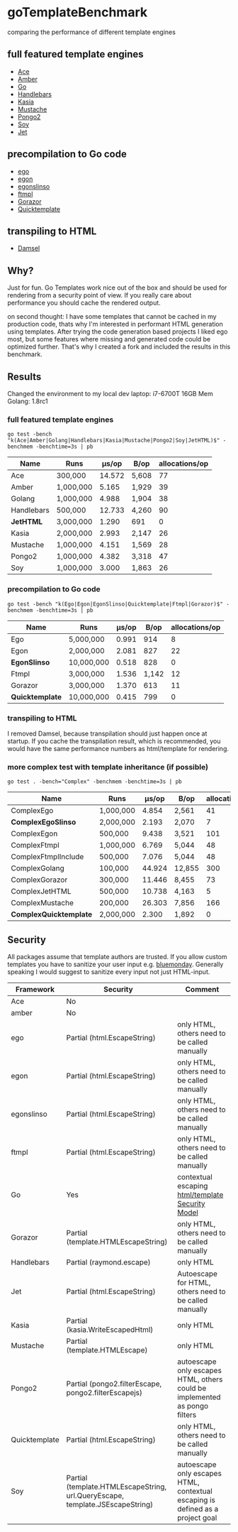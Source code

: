 # goTemplateBenchmark
comparing the performance of different template engines

## full featured template engines
* [Ace](https://github.com/yosssi/ace)
* [Amber](https://github.com/eknkc/amber)
* [Go](https://golang.org/pkg/html/template)
* [Handlebars](https://github.com/aymerick/raymond)
* [Kasia](https://github.com/ziutek/kasia.go)
* [Mustache](https://github.com/hoisie/mustache)
* [Pongo2](https://github.com/flosch/pongo2)
* [Soy](https://github.com/robfig/soy)
* [Jet](https://github.com/CloudyKit/jet)

## precompilation to Go code
* [ego](https://github.com/benbjohnson/ego)
* [egon](https://github.com/commondream/egon)
* [egonslinso](https://github.com/SlinSo/egon)
* [ftmpl](https://github.com/tkrajina/ftmpl)
* [Gorazor](https://github.com/sipin/gorazor)
* [Quicktemplate](https://github.com/valyala/quicktemplate)

## transpiling to HTML
* [Damsel](https://github.com/dskinner/damsel)

## Why?
Just for fun. Go Templates work nice out of the box and should be used for rendering from a security point of view.
If you really care about performance you should cache the rendered output.

on second thought:
I have some templates that cannot be cached in my production code, thats why I'm interested in performant
HTML generation using templates. After trying the code generation based projects I liked ego most, but some
features where missing and generated code could be optimized further. That's why I created a fork
and included the results in this benchmark.

## Results
Changed the environment to my local dev laptop: i7-6700T  16GB Mem
Golang: 1.8rc1

### full featured template engines
```
go test -bench "k(Ace|Amber|Golang|Handlebars|Kasia|Mustache|Pongo2|Soy|JetHTML)$" -benchmem -benchtime=3s | pb
```
| Name           |      Runs |  µs/op |  B/op | allocations/op |
| --- | --- | --- | --- | --- |
| Ace            |   300,000 | 14.572 | 5,608 |             77 |
| Amber          | 1,000,000 |  5.165 | 1,929 |             39 |
| Golang         | 1,000,000 |  4.988 | 1,904 |             38 |
| Handlebars     |   500,000 | 12.733 | 4,260 |             90 |
| **JetHTML**        | 3,000,000 |  1.290 |   691 |              0 |
| Kasia          | 2,000,000 |  2.993 | 2,147 |             26 |
| Mustache       | 1,000,000 |  4.151 | 1,569 |             28 |
| Pongo2         | 1,000,000 |  4.382 | 3,318 |             47 |
| Soy            | 1,000,000 |  3.000 | 1,863 |             26 |



### precompilation to Go code
```
go test -bench "k(Ego|Egon|EgonSlinso|Quicktemplate|Ftmpl|Gorazor)$" -benchmem -benchtime=3s | pb
```
| Name              |       Runs | µs/op |  B/op | allocations/op |
| --- | --- | --- | --- | --- |
| Ego               |  5,000,000 | 0.991 |   914 |              8 |
| Egon              |  2,000,000 | 2.081 |   827 |             22 |
| **EgonSlinso**        | 10,000,000 | 0.518 |   828 |              0 |
| Ftmpl             |  3,000,000 | 1.536 | 1,142 |             12 |
| Gorazor           |  3,000,000 | 1.370 |   613 |             11 |
| **Quicktemplate**     | 10,000,000 | 0.415 |   799 |              0 |



### transpiling to HTML
I removed Damsel, because transpilation should just happen once at startup. If you cache the transpilation result, which is recommended, you would have the same performance numbers as html/template for rendering.

### more complex test with template inheritance (if possible)
```
go test . -bench="Complex" -benchmem -benchtime=3s | pb
```
| Name                     |      Runs |  µs/op |   B/op | allocations/op |
| --- | --- | --- | --- | --- |
| ComplexEgo               | 1,000,000 |  4.854 |  2,561 |             41 |
| **ComplexEgoSlinso**         | 2,000,000 |  2.193 |  2,070 |              7 |
| ComplexEgon              |   500,000 |  9.438 |  3,521 |            101 |
| ComplexFtmpl             | 1,000,000 |  6.769 |  5,044 |             48 |
| ComplexFtmplInclude      |   500,000 |  7.076 |  5,044 |             48 |
| ComplexGolang            |   100,000 | 44.924 | 12,855 |            300 |
| ComplexGorazor           |   300,000 | 11.446 |  8,455 |             73 |
| ComplexJetHTML           |   500,000 | 10.738 |  4,163 |              5 |
| ComplexMustache          |   200,000 | 26.303 |  7,856 |            166 |
| **ComplexQuicktemplate**     | 2,000,000 |  2.300 |  1,892 |              0 |

## Security
All packages assume that template authors are trusted. If you allow custom templates you have to sanitize your user input e.g. [bluemonday](https://github.com/microcosm-cc/bluemonday). Generally speaking I would suggest to sanitize every input not just HTML-input. 

| Framework | Security | Comment |
| --------- | -------- | ------- |
| Ace | No | |
| amber | No | |
| ego | Partial (html.EscapeString) | only HTML, others need to be called manually |
| egon | Partial (html.EscapeString) | only HTML, others need to be called manually |
| egonslinso | Partial (html.EscapeString) | only HTML, others need to be called manually |
| ftmpl | Partial (html.EscapeString) | only HTML, others need to be called manually |
| Go | Yes | contextual escaping [html/template Security Model](https://golang.org/pkg/html/template/#hdr-Security_Model) |
| Gorazor | Partial (template.HTMLEscapeString) | only HTML, others need to be called manually |
| Handlebars | Partial (raymond.escape) | only HTML |
| Jet | Partial (html.EscapeString) | Autoescape for HTML, others need to be called manually |
| Kasia | Partial (kasia.WriteEscapedHtml) | only HTML |
| Mustache | Partial (template.HTMLEscape) | only HTML |
| Pongo2 | Partial (pongo2.filterEscape, pongo2.filterEscapejs) | autoescape only escapes HTML, others could be implemented as pongo filters |
| Quicktemplate | Partial (html.EscapeString) | only HTML, others need to be called manually |
| Soy | Partial (template.HTMLEscapeString, url.QueryEscape, template.JSEscapeString) | autoescape only escapes HTML, contextual escaping is defined as a project goal |
